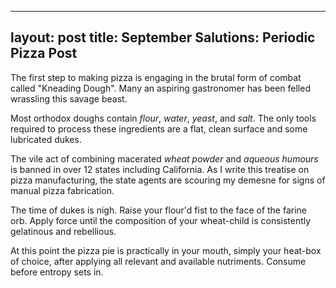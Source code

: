 ----
layout: post
title: September Salutions: Periodic Pizza Post
----

The first step to making pizza is engaging in the brutal form of combat
called "Kneading Dough". Many an aspiring gastronomer has been felled
wrassling this savage beast.

Most orthodox doughs contain *flour*, *water*, *yeast*, and *salt*. 
The only tools required to process these ingredients are a 
flat, clean surface and some lubricated dukes.

The vile act of combining macerated *wheat powder* and *aqueous humours* is
banned in over 12 states including California. As I write this treatise
on pizza manufacturing, the state agents are scouring my demesne for
signs of manual pizza fabrication.

The time of dukes is nigh. Raise your flour'd fist to the face of the
farine orb. Apply force until the composition of your wheat-child is
consistently gelatinous and rebellious.

At this point the pizza pie is practically in your mouth, simply
your heat-box of choice, after applying all relevant and available
nutriments. Consume before entropy sets in.
